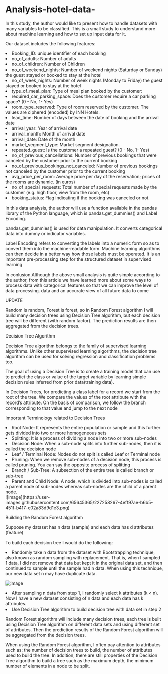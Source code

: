 # Analysis-hotel-data-
<p>
In this study, the author would like to present how to handle datasets with many variables to be classified. This is a small study to understand more about machine learning and how to set up input data for it.</p>
<p>Our dataset includes the following features:</p>
<li>Booking_ID: unique identifier of each booking</li>
<li>no_of_adults: Number of adults</li>
<li>no_of_children: Number of Children</li>
<li>no_of_weekend_nights: Number of weekend nights (Saturday or Sunday) the guest stayed or booked to stay at the hotel</li>
<li>no_of_week_nights: Number of week nights (Monday to Friday) the guest stayed or booked to stay at the hotel</li>
<li>type_of_meal_plan: Type of meal plan booked by the customer:</li>
<li>required_car_parking_space: Does the customer require a car parking space? (0 - No, 1- Yes)</li>
<li>room_type_reserved: Type of room reserved by the customer. The values are ciphered (encoded) by INN Hotels.</li>
<li>lead_time: Number of days between the date of booking and the arrival date</li>
<li>arrival_year: Year of arrival date</li>
<li>arrival_month: Month of arrival date</li>
<li>arrival_date: Date of the month</li>
<li>market_segment_type: Market segment designation.</li>
<li>repeated_guest: Is the customer a repeated guest? (0 - No, 1- Yes)</li>
<li>no_of_previous_cancellations: Number of previous bookings that were canceled by the customer prior to the current booking</li>
<li>no_of_previous_bookings_not_canceled: Number of previous bookings not canceled by the customer prior to the current booking</li>
<li>avg_price_per_room: Average price per day of the reservation; prices of the rooms are dynamic. (in euros)</li>
<li>no_of_special_requests: Total number of special requests made by the customer (e.g. high floor, view from the room, etc)</li>
<li>booking_status: Flag indicating if the booking was canceled or not.</li>
<p>In this data analysis, the author will use a function available in the pandas library of the Python language, which is pandas.get_dummies() and Label Encoding.</p> 
<p> pandas.get_dummies() is used for data manipulation. It converts categorical data into dummy or indicator variables.</p>
<p> Label Encoding refers to converting the labels into a numeric form so as to convert them into the machine-readable form. Machine learning algorithms can then decide in a better way how those labels must be operated. It is an important pre-processing step for the structured dataset in supervised learning</p>
<p>In conlusion,Although the above small analysis is quite simple according to the author, from this article we have learned more about some ways to process data with categorical features so that we can improve the level of data processing. data and an accurate view of all future data to come</p>

<h> UPDATE</h>
<p>Random is random, Forest is forest, so in Random Forest algorithm I will build many decision trees using Decision Tree algorithm, but each decision tree will be different (with random factor). The prediction results are then aggregated from the decision trees.</p>
<h>Decision Tree Algorithm</h>
<p>Decision Tree algorithm belongs to the family of supervised learning algorithms. Unlike other supervised learning algorithms, the decision tree algorithm can be used for solving regression and classification problems too.

The goal of using a Decision Tree is to create a training model that can use to predict the class or value of the target variable by learning simple decision rules inferred from prior data(training data).

In Decision Trees, for predicting a class label for a record we start from the root of the tree. We compare the values of the root attribute with the record’s attribute. On the basis of comparison, we follow the branch corresponding to that value and jump to the next node</p>

<h>Important Terminology related to Decision Trees</h>
<li>Root Node: It represents the entire population or sample and this further gets divided into two or more homogeneous sets</li>
<li>Splitting: It is a process of dividing a node into two or more sub-nodes</li>
<li>Decision Node: When a sub-node splits into further sub-nodes, then it is called the decision node</li>
<li>Leaf / Terminal Node: Nodes do not split is called Leaf or Terminal node</li>
<li>Pruning: When we remove sub-nodes of a decision node, this process is called pruning. You can say the opposite process of splitting</li>
<li>Branch / Sub-Tree: A subsection of the entire tree is called branch or sub-tree</li>
<li>Parent and Child Node: A node, which is divided into sub-nodes is called a parent node of sub-nodes whereas sub-nodes are the child of a parent node.</li>
![image](https://user-images.githubusercontent.com/65645365/227258267-4eff97ae-b6b5-451f-b417-e02a83d9d1e3.png)

<h>Building the Random Forest algorithm</h>
<p>Suppose my dataset has n data (sample) and each data has d attributes (feature)</p>
<p>To build each decision tree I would do the following:</p>
<li>Randomly take n data from the dataset with Bootstrapping technique, also known as random sampling with replacement. That is, when I sampled 1 data, I did not remove that data but kept it in the original data set, and then continued to sample until the sample had n data. When using this technique, our new data set n may have duplicate data.</li>

![image](https://user-images.githubusercontent.com/65645365/227260549-ad5f92ea-f594-4a30-8871-9d3967dc6727.png)


<li>After sampling n data from step 1, I randomly select k attributes (k < n). Now I have a new dataset consisting of n data and each data has k attributes.</li>
<li>Use Decision Tree algorithm to build decision tree with data set in step 2</li>

<p>Random Forest algorithm will include many decision trees, each tree is built using Decision Tree algorithm on different data sets and using different set of attributes. Then the prediction results of the Random Forest algorithm will be aggregated from the decision trees.

When using the Random Forest algorithm, I often pay attention to attributes such as: the number of decision trees to build, the number of attributes used to build the tree. In addition, there are still properties of the Decision Tree algorithm to build a tree such as the maximum depth, the minimum number of elements in a node to be split.</p>
